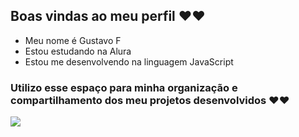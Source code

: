 ## Boas vindas ao meu perfil ❤️❤️

- Meu nome é Gustavo F 
- Estou estudando na Alura
- Estou me desenvolvendo na linguagem JavaScript

### Utilizo esse espaço para minha organização e compartilhamento dos meu projetos desenvolvidos ❤️❤️

![](https://tenor.com/v4GBvmyBy8x.gif) 
